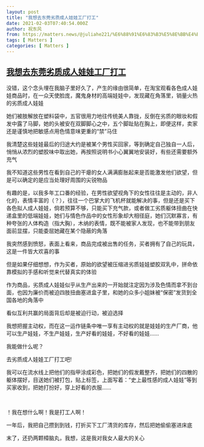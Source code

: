 ```yaml
---
layout: post
title: "我想去东莞劣质成人娃娃工厂打工"
date: 2021-02-03T07:40:54.000Z
author: 祝东风
from: https://matters.news/@juliahe221/%E6%88%91%E6%83%B3%E5%8E%BB%E4%B8%9C%E8%8E%9E%E5%8A%A3%E8%B4%A8%E6%88%90%E4%BA%BA%E5%A8%83%E5%A8%83%E5%B7%A5%E5%8E%82%E6%89%93%E5%B7%A5-bafyreidvlardvkoqndwnbeqobwirm5cu5i6k7db3ozgbl4ubrvumsw3tdi
tags: [ Matters ]
categories: [ Matters ]
---
```

<!--1612338054000-->
[我想去东莞劣质成人娃娃工厂打工](https://matters.news/@juliahe221/%E6%88%91%E6%83%B3%E5%8E%BB%E4%B8%9C%E8%8E%9E%E5%8A%A3%E8%B4%A8%E6%88%90%E4%BA%BA%E5%A8%83%E5%A8%83%E5%B7%A5%E5%8E%82%E6%89%93%E5%B7%A5-bafyreidvlardvkoqndwnbeqobwirm5cu5i6k7db3ozgbl4ubrvumsw3tdi)
------

<div>
<p>没错，这个念头埋在我脑子里好久了，产生的缘由很简单，在淘宝观看各色成人娃娃商品时，在一众天使脸庞，魔鬼身材的高端娃娃中，发现藏在角落里，销量火热的劣质成人娃娃</p><p>她们被肢解放在塑料袋中，五官很用力地往传统美人靠拢，反倒在劣质的眼妆和假发中露了马脚，她的头被安在双脚脚心之中，五个脚趾贴在胸上，即便这样，卖家还是谨慎地把敏感点用色情意味更重的“禁”马住</p><p>我清楚这些娃娃最后的归途大约是被某个男性买回家，等到确定自己独自一人后，悄悄从浓烈的塑胶味中取出她，再按照说明书小心翼翼地安装好，有些还需要额外充气</p><p>我不知道这些男性在看到自己的干瘪的女人满满膨胀起来是否能激发他们欲望，但是可以确定的是应当处理好周围的尖锐物品</p><p>有趣的是，以我多年工口番的经验，在男性欲望视角下的女性往往是主动的，非人化的，表情丰富的（？），往往一个巴掌大的飞机杯就能解决的事，但是还是买下各色拟人成人娃娃，倘若预算不够，只能买下充气款，或者做工劣质躯体扭曲在快递盒里的低端娃娃，她们与情色作品中的女性形象却大相径庭，她们沉默寡言，有种夸张的人体构造（指大胸），木纳的表情，既不能被家人发现，也不能带到朋友面前显摆，只能委屈她藏在某个隐蔽的角落</p><p>我突然感到愤怒，表面上看来，商品完成被出售的任务，买者拥有了自己的玩具，这是一件皆大欢喜的事</p><p>但是如果仔细想想，作为买者，原始的欲望被压缩进劣质娃娃塑胶双乳中，拼命依靠模拟的手感和听觉来代替真实的体验</p><p>作为商品，劣质成人娃娃似乎从生产出来的一开始就注定因为涉及色情而拿不到台面，也因为廉价而被迫四肢扭曲塞进盒子里，和她的众多小姐妹被“保密”发货到全国各地的角落中</p><p>看似互利共赢的局面背后却是被迫行动，被迫选择</p><p>我想把握主动权，而在这一运作链条中唯一享有主动权的就是娃娃的生产厂商，他可以生产娃娃，不生产娃娃，生产好看的娃娃，不好看的娃娃……</p><p>我能做什么呢？</p><p>去劣质成人娃娃工厂打工吧!</p><p>我可以在流水线上把他们的指甲涂成彩色，把她们的假发戴整齐，把她们的四散的躯体摆好，目送她们被打包，贴上标签，上面写着：“史上最性感的成人娃娃”等到买家收到，把她打扮好，穿上好看的衣服……</p><p><br></p><p>！我在想什么啊！我是打工人啊！</p><p>一年后，我把自己攒到到钱，打折买下工厂清货的库存，然后把她偷偷塞进床底</p><p>末了，还扔两颗樟脑丸，我想，这是我对我女人最大的关心</p>
</div>
